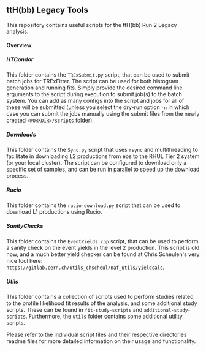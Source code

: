 ## ttH(bb) Legacy Tools

This repository contains useful scripts for the ttH(bb) Run 2 Legacy analysis.

#### Overview

##### HTCondor
This folder contains the `TRExSubmit.py` script, that can be used to submit batch jobs for TRExFitter. The script can be used for both
histogram generation and running fits. Simply provide the desired command line arguments to the script during execution
to submit job(s) to the batch system. You can add as many configs into the script and jobs for all of these will be
submitted (unless you select the dry-run option `-n` in which case you can submit the jobs manually using the submit
files from the newly created `<WORKDIR>/scripts` folder).

##### Downloads
This folder contains the `Sync.py` script that uses `rsync` and multithreading to facilitate in downloading L2 productions from eos
to the RHUL Tier 2 system (or your local cluster). The script can be configured to download only a specific set of samples, and can be run in
parallel to speed up the download process.

##### Rucio
This folder contains the `rucio-download.py` script that can be used to download L1 productions using Rucio.

##### SanityChecks
This folder contains the `EventYields.cpp` script, that can be used to perform a sanity check on the event yields in the level 2 production. This script is old now, and a much better yield checker can be found at Chris Scheulen's very nice tool here: `https://gitlab.cern.ch/utils_chscheul/naf_utils/yieldcalc`.

##### Utils
This folder contains a collection of scripts used to perform studies related to the profile likelihood fit results of the analysis, and some additional study scripts. These can be found in `fit-study-scripts` and `additional-study-scripts`. Furthermore, the `utils` folder contains some additional utility scripts.

Please refer to the individual script files and their respective directories readme files for more detailed information on their usage and functionality.